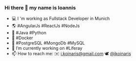 ### Hi there 👋 my name is Ioannis

- :computer: I 'm working as Fullstack Developer in Munich
- :earth_americas: #AngularJs #ReactJs #NodeJs
- :wrench: #Java #Python
- :whale: #Docker
- :open_file_folder: #PostgreSQL #MongoDb #MySQL
- :pencil: I’m currently working on #Liferay
- 📫 How to reach me: :envelope: i.koinaris@gmail.com :dove: [@ikoinaris](https://twitter.com/ikoinaris)
